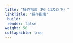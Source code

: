```yaml
---
title: "操作指南（PG 11及以下）"
linkTitle: "操作指南"
_build:
 render: false 
weight: 50
collapsible: true
---
```

